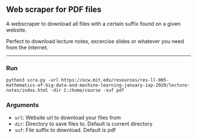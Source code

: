 Web scraper for PDF files
---

A webscraper to download all files with a certain suffix found on a given website. 

Perfect to download lecture notes, excercise slides or whatever you need from the internet.

---
### Run

``python3 scra.py -url https://ocw.mit.edu/resources/res-ll-005-mathematics-of-big-data-and-machine-learning-january-iap-2020/lecture-notes/index.html -dir C:/home/course -suf pdf``

### Arguments

- `url`: Website url to download your files from
- `dir`: Directory to save files to. Default is current directory
- `suf`: File suffix to download. Default is pdf

